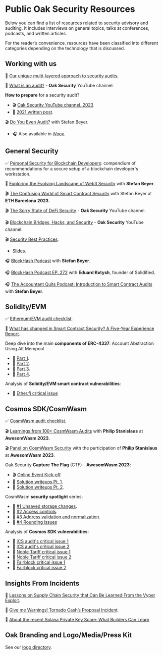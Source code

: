 # Public Oak Security Resources

Below you can find a list of resources related to security advisory and auditing. It includes interviews on general topics, talks at conferences, podcasts, and written articles.

For the reader’s convenience, resources have been classified into different categories depending on the technology that is discussed.


## Working with us

📄 [Our unique multi-layered approach to security audits](https://medium.com/oak-security/there-is-no-perfect-methodology-our-unique-multi-layered-approach-to-security-audits-15e6a9fc7c0f).

📄 [What is an audit?](https://youtu.be/Z-uFw4qhFR0) - **Oak Security** YouTube channel.

**How to prepare** for a security audit?
- 🎬 [Oak Security YouTube channel, 2023](https://youtu.be/uC_s2vtnsKk).
- 📄 [2021 written post](https://medium.com/oak-security/how-to-prepare-for-a-blockchain-security-audit-6da3c1ad1683).

🎬 [Do You Even Audit?](https://www.youtube.com/watch?v=o4ZvxwH9Cd8) with Stefan Beyer.
- 🎧 Also available in [iVoox](https://www.ivoox.com/stefan-beyer-do-you-even-audit-audios-mp3_rf_113658892_1.html).


## General Security

✅ [Personal Security for Blockchain Developers](https://github.com/oak-security/resources/blob/main/docs/Personal%20Security%20Guidelines%20for%20Blockchain%20developers.pdf): compendium of recommendations for a secure setup of a blockchain developer's workstation.

📄 [Exploring the Evolving Landscape of Web3 Security](https://www.linkedin.com/pulse/exploring-evolving-landscape-web3-security-stefan-beyer/)  with **Stefan Beyer**.

🎬 [The Confusing World of Smart Contract Security](https://www.youtube.com/watch?v=iPFZcsQ2Jeg&t=1835s) with Stefan Beyer at **ETH Barcelona 2023**.

🎬 [The Sorry State of DeFi Security](https://youtu.be/w7M0e1hg0FE) - **Oak Security** YouTube channel.

🎬 [Blockchain Bridges, Hacks, and Security](https://youtu.be/grmzAU1Ae4Q) - **Oak Security** YouTube channel.

🎬 [Security Best Practices](https://www.youtube.com/watch?v=a9ScoOIXxXc).
- [Slides](https://github.com/oak-security/resources/blob/main/docs/Smart%20Contract%20Security.pdf).

🎧 [BlockHash Podcast](https://www.youtube.com/watch?v=CYbaC6ioyAY) with **Stefan Beyer**.

🎧 [BlockHash Podcast EP. 272](https://www.youtube.com/watch?v=q3r4IDfENzM) with **Eduard Kotysh**, founder of Solidified.

🎧 [The Accountant Quits Podcast: Introduction to Smart Contract Audits](https://www.theaccountantquits.com/podcast/on-smart-contract-audits) with **Stefan Beyer**.


## Solidity/EVM

✅ [Ethereum/EVM audit checklist](https://github.com/oak-security/resources/blob/main/checklists/Ethereum%20Smart%20Contract%20Audit%20Checklist.pdf).

📄 [What has changed in Smart Contract Security? A Five-Year Experience Report](https://medium.com/oak-security/what-has-changed-in-smart-contract-security-a-five-year-experience-report-daab68bbf65c).

Deep dive into the main **components of ERC-4337**: Account Abstraction Using Alt Mempool
- 📄 [Part 1](https://medium.com/oak-security/a-deep-dive-into-the-main-components-of-erc-4337-account-abstraction-using-alt-mempool-part-1-3a1ed1bd3a9b).
- 📄 [Part 2](https://medium.com/oak-security/a-deep-dive-into-the-main-components-of-erc-4337-account-abstraction-using-alt-mempool-part-2-0c62617d9ebe).
- 📄 [Part 3](https://medium.com/oak-security/a-deep-dive-into-the-main-components-of-erc-4337-account-abstraction-using-alt-mempool-part-3-6d721ff45f5f).
- 📄 [Part 4](https://medium.com/oak-security/a-deep-dive-into-the-main-components-of-erc-4337-account-abstraction-using-alt-mempool-part-4-ab7dacbf64d4).

Analysis of **Solidity/EVM smart contract vulnerabilities**:
- 📄 [Ether.fi critical issue](https://twitter.com/SolidifiedHQ/status/1749382946014826496)

## Cosmos SDK/CosmWasm

✅ [CosmWasm audit checklist](https://github.com/oak-security/resources/blob/main/checklists/CosmWasm%20Smart%20Contract%20Audit%20Checklist.pdf).

🎬 [Learnings from 100+ CosmWasm Audits](https://www.youtube.com/watch?v=9rOjEnolxWQ) with **Philip Stanislaus** at **AwesomWasm 2023**.

🎬 [Panel on CosmWasm Security](https://youtu.be/VNwoLZZSoYs?feature=shared&t=8415) with the participation of **Philip Stanislaus** at **AwesomWasm 2023**.

Oak Security **Capture The Flag** (CTF) - **AwesomWasm 2023**:
- 🎬 [Online Event Kick-off](https://youtube.com/live/YIb3UsLxlbQ)
- 📄 [Solution️ writeups Pt. 1](https://medium.com/oak-security/capture-the-flag-%EF%B8%8Fwriteups-awesomwasm-2023-pt-1-a40c6e506b49).
- 📄 [Solution️ writeups Pt. 2](https://medium.com/oak-security/capture-the-flag-%EF%B8%8Fwriteups-awesomwasm-2023-pt-2-cb3e9b297c0).

CosmWasm **security spotlight** series:
- 📄 [#1 Unsaved storage changes](https://medium.com/oak-security/cosmwasm-security-spotlight-1-cba294b27ea2).
- 📄 [#2 Access controls](https://medium.com/oak-security/cosmwasm-security-spotlight-2-3b8abeb066a1).
- 📄 [#3 Address validation and normalization](https://medium.com/oak-security/cosmwasm-security-spotlight-3-2b11f36fd61).
- 📄 [#4 Rounding issues](https://medium.com/oak-security/cosmwasm-security-spotlight-4-b5ba69b96c5f)

Analysis of **Cosmos SDK vulnerabilities**:
- 📄 [ICS audit's critical issue 1](https://twitter.com/SecurityOak/status/1734140573626630256)
- 📄 [ICS audit's critical issue 2](https://twitter.com/SecurityOak/status/1734140573626630256)
- 📄 [Noble Tariff critical issue 1](https://twitter.com/SecurityOak/status/1737395780409864533)
- 📄 [Noble Tariff critical issue 2](https://twitter.com/SecurityOak/status/1738129503967162571)
- 📄 [Fairblock critical issue 1](https://twitter.com/SecurityOak/status/1760583906108088518)
- 📄 [Fairblock critical issue 2](https://twitter.com/SecurityOak/status/1760583906108088518)


## Insights From Incidents

📄 [Lessons on Supply Chain Security that Can Be Learned From the Vyper Exploit](https://medium.com/oak-security/lessons-on-supply-chain-security-that-can-be-learned-from-the-vyper-exploit-50f8e1e4b154).

📄 [Give me Warnings! Tornado Cash’s Proposal Incident](https://medium.com/oak-security/give-me-warnings-tornado-cashs-proposal-incident-e70d125aa52c).

📄 [About the recent Solana Private Key Scare: What Builders Can Learn](https://medium.com/oak-security/about-the-recent-solana-private-key-scare-what-builders-can-learn-ed66bdfad0b6).


## Oak Branding and Logo/Media/Press Kit

See our [logo directory](./oak-logo/README.md).
